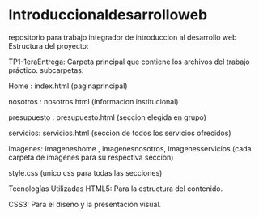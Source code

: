 # Introduccionaldesarrolloweb
repositorio para trabajo integrador de introduccion al desarrollo web
Estructura del proyecto:

TP1-1eraEntrega: Carpeta principal que contiene los archivos del trabajo práctico.
  subcarpetas:
  
  Home : index.html (paginaprincipal)
  
  nosotros : nosotros.html (informacion institucional)
  
  presupuesto : presupuesto.html (seccion elegida en grupo)
  
  servicios: servicios.html (seccion de todos los servicios ofrecidos)
  
  imagenes: imageneshome , imagenesnosotros, imagenesservicios (cada carpeta de imagenes para su respectiva seccion)
  
  style.css (unico css para todas las secciones)

Tecnologías Utilizadas
HTML5: Para la estructura del contenido.

CSS3: Para el diseño y la presentación visual.
